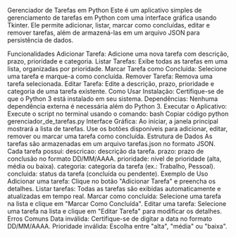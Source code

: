 Gerenciador de Tarefas em Python
Este é um aplicativo simples de gerenciamento de tarefas em Python com uma interface gráfica usando Tkinter. Ele permite adicionar, listar, marcar como concluídas, editar e remover tarefas, além de armazená-las em um arquivo JSON para persistência de dados.

Funcionalidades
Adicionar Tarefa: Adicione uma nova tarefa com descrição, prazo, prioridade e categoria.
Listar Tarefas: Exibe todas as tarefas em uma lista, organizadas por prioridade.
Marcar Tarefa como Concluída: Selecione uma tarefa e marque-a como concluída.
Remover Tarefa: Remova uma tarefa selecionada.
Editar Tarefa: Edite a descrição, prazo, prioridade e categoria de uma tarefa existente.
Como Usar
Instalação: Certifique-se de que o Python 3 está instalado em seu sistema.
Dependências: Nenhuma dependência externa é necessária além do Python 3.
Executar o Aplicativo: Execute o script no terminal usando o comando:
bash
Copiar código
python gerenciador_de_tarefas.py
Interface Gráfica:
Ao iniciar, a janela principal mostrará a lista de tarefas.
Use os botões disponíveis para adicionar, editar, remover ou marcar uma tarefa como concluída.
Estrutura de Dados
As tarefas são armazenadas em um arquivo tarefas.json no formato JSON.
Cada tarefa possui:
descricao: descrição da tarefa.
prazo: prazo de conclusão no formato DD/MM/AAAA.
prioridade: nível de prioridade (alta, média ou baixa).
categoria: categoria da tarefa (ex.: Trabalho, Pessoal).
concluida: status da tarefa (concluída ou pendente).
Exemplo de Uso
Adicionar uma tarefa:
Clique no botão "Adicionar Tarefa" e preencha os detalhes.
Listar tarefas:
Todas as tarefas são exibidas automaticamente e atualizadas em tempo real.
Marcar como concluída:
Selecione uma tarefa na lista e clique em "Marcar Como Concluída".
Editar uma tarefa:
Selecione uma tarefa na lista e clique em "Editar Tarefa" para modificar os detalhes.
Erros Comuns
Data inválida: Certifique-se de digitar a data no formato DD/MM/AAAA.
Prioridade inválida: Escolha entre "alta", "média" ou "baixa".
